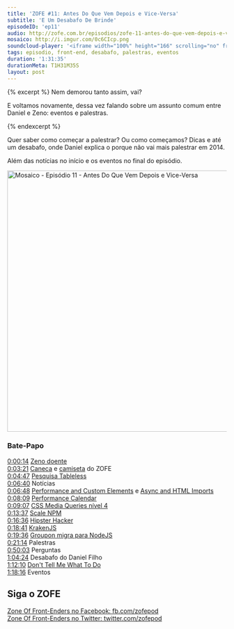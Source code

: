 ```yaml
---
title: 'ZOFE #11: Antes Do Que Vem Depois e Vice-Versa'
subtitle: 'E Um Desabafo De Brinde'
episodeID: 'ep11'
audio: http://zofe.com.br/episodios/zofe-11-antes-do-que-vem-depois-e-vice-versa
mosaico: http://i.imgur.com/0c6CIcp.png
soundcloud-player: '<iframe width="100%" height="166" scrolling="no" frameborder="no" src="https://w.soundcloud.com/player/?url=https%3A//api.soundcloud.com/tracks/155520903%3Fsecret_token%3Ds-ekXmY&amp;color=ff5500&amp;auto_play=false&amp;hide_related=true&amp;show_artwork=true&amp;show_comments=false&amp;show_user=false&amp;show_reposts=false"></iframe>'
tags: episodio, front-end, desabafo, palestras, eventos
duration: '1:31:35'
durationMeta: T1H31M35S
layout: post
---
```


{% excerpt %}
Nem demorou tanto assim, vai?

E voltamos novamente, dessa vez falando sobre um assunto comum entre Daniel e Zeno: eventos e palestras.

{% endexcerpt %}

Quer saber como começar a palestrar? Ou como começamos? Dicas e até um desabafo, onde Daniel explica o porque não vai mais palestrar em 2014.

Além das notícias no início e os eventos no final do episódio.

<img title="Mosaico - Episódio 11 - Antes Do Que Vem Depois e Vice-Versa" src="http://i.imgur.com/0c6CIcp.png" class="mosaico" alt="Mosaico - Episódio 11 - Antes Do Que Vem Depois e Vice-Versa" width="600" height="600">


### Bate-Papo

[0:00:14](#t=0:0:14) [Zeno doente](https://twitter.com/zenorocha/status/390120821257039872)<br>
[0:03:21](#t=0:3:21) [Caneca](https://twitter.com/renatodeluna/status/415915101481619456) e [camiseta](https://twitter.com/danielfilho/status/402946071753547776) do ZOFE<br>
[0:04:47](#t=0:4:47) [Pesquisa Tableless](http://tableless.com.br/survey/)<br>
[0:06:40](#t=0:6:40) Notícias<br>
[0:06:48](#t=0:6:48) [Performance and Custom Elements](http://www.stevesouders.com/blog/2013/11/26/performance-and-custom-elements/) e [Async and HTML Imports](http://www.stevesouders.com/blog/2013/11/16/async-ads-with-html-imports/)<br>
[0:08:09](#t=0:8:09) [Performance Calendar](http://calendar.perfplanet.com/2013/)<br>
[0:09:07](#t=0:9:07) [CSS Media Queries nível 4](http://loopinfinito.com.br/2013/11/26/media-queries-nivel-4/)<br>
[0:13:37](#t=0:13:37) [Scale NPM](http://scalenpm.org)<br>
[0:16:36](#t=0:16:36) [Hipster Hacker](http://twitter.com/hipsterhacker)<br>
[0:18:41](#t=0:18:41) [KrakenJS](https://github.com/paypal/kraken-js)<br>
[0:19:36](#t=0:19:36) [Groupon migra para NodeJS](https://engineering.groupon.com/2013/node-js/geekon-i-tier/)<br>
[0:21:14](#t=0:21:14) Palestras<br>
[0:50:03](#t=0:50:03) Perguntas<br>
[1:04:24](#t=1:04:24) Desabafo do Daniel Filho<br>
[1:12:10](#t=1:12:10) [Don't Tell Me What To Do](https://medium.com/i-m-h-o/974fbfe7900)<br>
[1:18:16](#t=1:18:16) Eventos<br>


## Siga o ZOFE

[Zone Of Front-Enders no Facebook: fb.com/zofepod](http://fb.com/zofepod/ "ZOFE no Facebook: fb.com/zofepod")<br>
[Zone Of Front-Enders no Twitter: twitter.com/zofepod](http://twitter.com/zofepod/ "ZOFE no Twitter")<br>
